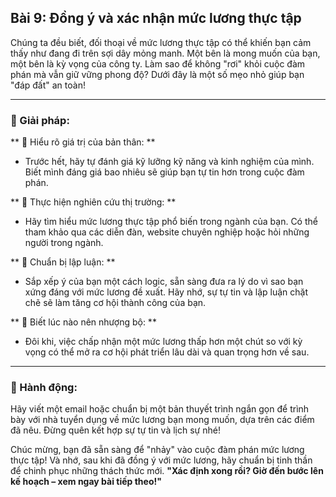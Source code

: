 ## Bài 9: Đồng ý và xác nhận mức lương thực tập

Chúng ta đều biết, đối thoại về mức lương thực tập có thể khiến bạn cảm thấy như đang đi trên sợi dây mỏng manh. Một bên là mong muốn của bạn, một bên là kỳ vọng của công ty. Làm sao để không "rơi" khỏi cuộc đàm phán mà vẫn giữ vững phong độ? Dưới đây là một số mẹo nhỏ giúp bạn "đáp đất" an toàn!

---

### 📌 Giải pháp:

** 🔹 Hiểu rõ giá trị của bản thân: **
- Trước hết, hãy tự đánh giá kỹ lưỡng kỹ năng và kinh nghiệm của mình. Biết mình đáng giá bao nhiêu sẽ giúp bạn tự tin hơn trong cuộc đàm phán.

** 🔹 Thực hiện nghiên cứu thị trường: **
- Hãy tìm hiểu mức lương thực tập phổ biến trong ngành của bạn. Có thể tham khảo qua các diễn đàn, website chuyên nghiệp hoặc hỏi những người trong ngành.

** 🔹 Chuẩn bị lập luận: **
- Sắp xếp ý của bạn một cách logic, sẵn sàng đưa ra lý do vì sao bạn xứng đáng với mức lương đề xuất. Hãy nhớ, sự tự tin và lập luận chặt chẽ sẽ làm tăng cơ hội thành công của bạn.

** 🔹 Biết lúc nào nên nhượng bộ: **
- Đôi khi, việc chấp nhận một mức lương thấp hơn một chút so với kỳ vọng có thể mở ra cơ hội phát triển lâu dài và quan trọng hơn về sau.

---

### 🚀 Hành động:

Hãy viết một email hoặc chuẩn bị một bản thuyết trình ngắn gọn để trình bày với nhà tuyển dụng về mức lương bạn mong muốn, dựa trên các điểm đã nêu. Đừng quên kết hợp sự tự tin và lịch sự nhé!

Chúc mừng, bạn đã sẵn sàng để "nhảy" vào cuộc đàm phán mức lương thực tập! Và nhớ, sau khi đã đồng ý với mức lương, hãy chuẩn bị tinh thần để chinh phục những thách thức mới. **"Xác định xong rồi? Giờ đến bước lên kế hoạch – xem ngay bài tiếp theo!"**